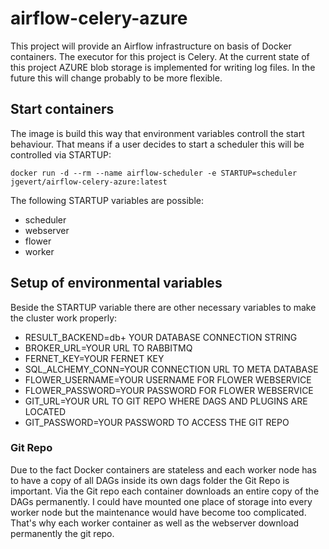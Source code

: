 # airflow-celery-azure
This project will provide an Airflow infrastructure on basis of Docker containers.
The executor for this project is Celery. At the current state of this project AZURE blob storage is implemented for writing log files. In the future this will change probably to be more flexible.

## Start containers
The image is build this way that environment variables controll the start behaviour. That means if a user decides to start a scheduler this will be controlled via STARTUP:

`
docker run -d --rm --name airflow-scheduler -e STARTUP=scheduler jgevert/airflow-celery-azure:latest
`

The following STARTUP variables are possible:
- scheduler
- webserver
- flower
- worker

## Setup of environmental variables
Beside the STARTUP variable there are other necessary variables to make the cluster work properly:
- RESULT_BACKEND=db+ YOUR DATABASE CONNECTION STRING
- BROKER_URL=YOUR URL TO RABBITMQ
- FERNET_KEY=YOUR FERNET KEY
- SQL_ALCHEMY_CONN=YOUR CONNECTION URL TO META DATABASE
- FLOWER_USERNAME=YOUR USERNAME FOR FLOWER WEBSERVICE
- FLOWER_PASSWORD=YOUR PASSWORD FOR FLOWER WEBSERVICE
- GIT_URL=YOUR URL TO GIT REPO WHERE DAGS AND PLUGINS ARE LOCATED
- GIT_PASSWORD=YOUR PASSWORD TO ACCESS THE GIT REPO

### Git Repo
Due to the fact Docker containers are stateless and each worker node has to have a copy of all DAGs inside its own dags folder the Git Repo is important.
Via the Git repo each container downloads an entire copy of the DAGs permanently. I could have mounted one place of storage into every worker node but the 
maintenance would have become too complicated. That's why each worker container as well as the webserver download permanently the git repo.
